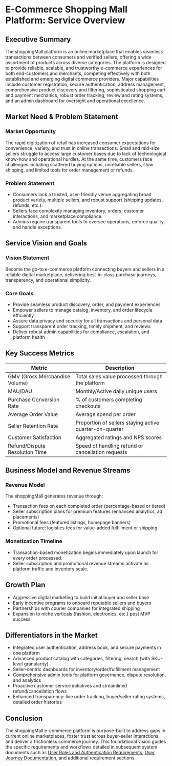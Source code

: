 # E-Commerce Shopping Mall Platform: Service Overview

## Executive Summary
The shoppingMall platform is an online marketplace that enables seamless transactions between consumers and verified sellers, offering a wide assortment of products across diverse categories. The platform is designed to provide reliable, scalable, and trustworthy e-commerce experiences for both end-customers and merchants, competing effectively with both established and emerging digital commerce providers. Major capabilities include customer registration, secure authentication, address management, comprehensive product discovery and filtering, sophisticated shopping cart and payment mechanics, robust order tracking, review and rating systems, and an admin dashboard for oversight and operational excellence.

## Market Need & Problem Statement
### Market Opportunity
The rapid digitization of retail has increased consumer expectations for convenience, variety, and trust in online transactions. Small and mid-size sellers struggle to access large customer bases due to lack of technological know-how and operational hurdles. At the same time, customers face challenges including scattered buying options, unreliable sellers, slow shipping, and limited tools for order management or refunds.

### Problem Statement
- Consumers lack a trusted, user-friendly venue aggregating broad product variety, multiple sellers, and robust support (shipping updates, refunds, etc.).
- Sellers face complexity managing inventory, orders, customer interactions, and marketplace compliance.
- Admins require transparent tools to oversee operations, enforce quality, and handle exceptions.

## Service Vision and Goals
### Vision Statement
Become the go-to e-commerce platform connecting buyers and sellers in a reliable digital marketplace, delivering best-in-class purchase journeys, transparency, and operational simplicity.

### Core Goals
- Provide seamless product discovery, order, and payment experiences
- Empower sellers to manage catalog, inventory, and order lifecycle efficiently
- Assure data privacy and security for all transactions and personal data
- Support transparent order tracking, timely shipment, and reviews
- Deliver robust admin capabilities for compliance, escalation, and platform health

## Key Success Metrics
| Metric | Description |
|--------|-------------|
| GMV (Gross Merchandise Volume) | Total sales value processed through the platform |
| MAU/DAU | Monthly/Active daily unique users |
| Purchase Conversion Rate | % of customers completing checkouts |
| Average Order Value | Average spend per order |
| Seller Retention Rate | Proportion of sellers staying active quarter-on-quarter |
| Customer Satisfaction | Aggregated ratings and NPS scores |
| Refund/Dispute Resolution Time | Speed of handling refund or cancellation requests |

## Business Model and Revenue Streams
### Revenue Model
The shoppingMall generates revenue through:
- Transaction fees on each completed order (percentage-based or tiered)
- Seller subscription plans for premium features (enhanced analytics, ad placements)
- Promotional fees (featured listings, homepage banners)
- Optional future: logistics fees for value-added fulfillment or shipping

### Monetization Timeline
- Transaction-based monetization begins immediately upon launch for every order processed.
- Seller subscription and promotional revenue streams activate as platform traffic and inventory scale.

## Growth Plan
- Aggressive digital marketing to build initial buyer and seller base
- Early incentive programs to onboard reputable sellers and buyers
- Partnerships with courier companies for integrated shipping
- Expansion to niche verticals (fashion, electronics, etc.) post MVP success

## Differentiators in the Market
- Integrated user authentication, address book, and secure payments in one platform
- Advanced product catalog with categories, filtering, search (with SKU-level granularity)
- Seller-centric dashboards for inventory/order/fulfillment management
- Comprehensive admin tools for platform governance, dispute resolution, and analytics
- Proactive customer service initiatives and streamlined refund/cancellation flows
- Enhanced transparency: live order tracking, buyer/seller rating systems, detailed order histories

## Conclusion
The shoppingMall e-commerce platform is purpose-built to address gaps in current online marketplaces, foster trust across buyer-seller interactions, and deliver a frictionless commerce journey. This foundational vision guides the specific requirements and workflows detailed in subsequent system documents such as [User Roles and Authentication Requirements](./02-user-roles-and-authentication.md), [User Journey Documentation](./03-user-journey.md), and additional requirement sections.
